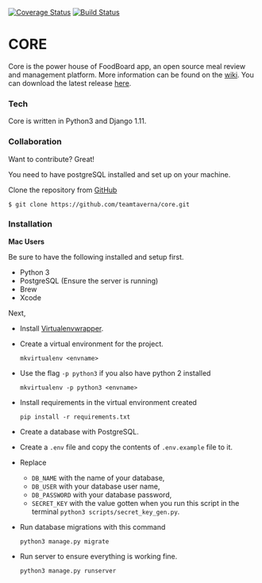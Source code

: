 [![Coverage Status](https://coveralls.io/repos/github/teamtaverna/core/badge.svg?branch=master)](https://coveralls.io/github/teamtaverna/core?branch=master) [![Build Status](https://travis-ci.org/teamtaverna/core.svg?branch=master)](https://travis-ci.org/teamtaverna/core)

# CORE
Core is the power house of FoodBoard app, an open source meal review and management platform. More information can be found on the [wiki](https://github.com/teamtaverna/assets/wiki). You can download the latest release [here](https://github.com/teamtaverna/core/releases/latest).

### Tech
Core is written in Python3 and Django 1.11.

### Collaboration

Want to contribute? Great!

You need to have postgreSQL installed and set up on your machine.

Clone the repository from [GitHub](https://www.github.com)
```
$ git clone https://github.com/teamtaverna/core.git
```

### Installation

**Mac Users**

Be sure to have the following installed and setup first.
* Python 3
* PostgreSQL (Ensure the server is running)
* Brew
* Xcode

Next,
* Install [Virtualenvwrapper](https://virtualenvwrapper.readthedocs.org/en/latest/install.html).
* Create a virtual environment for the project.
    ```
    mkvirtualenv <envname>
    ```

* Use the flag `-p python3` if you also have python 2 installed
    ```
    mkvirtualenv -p python3 <envname>
    ```

* Install requirements in the virtual environment created
    ```
    pip install -r requirements.txt
    ```

* Create a database with PostgreSQL.
* Create a `.env` file and copy the contents of `.env.example` file to it.
* Replace
  - `DB_NAME` with the name of your database,
  - `DB_USER` with your database user name,
  - `DB_PASSWORD` with your database password,
  - `SECRET_KEY` with the value gotten when you run this script in the terminal `python3 scripts/secret_key_gen.py`.

* Run database migrations with this command
    ```
    python3 manage.py migrate
    ```

* Run server to ensure everything is working fine.
    ```
    python3 manage.py runserver
    ```
